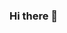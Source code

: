 ### Hi there 👋

<!--
**lysun0/lysun0** is a ✨ _special_ ✨ repository because its `README.md` (this file) appears on your GitHub profile.

Here are some ideas to get you started:

- 🔭 I’m currently studying in CUHK and my major is AIST
- 🌱 I’m a basketball fan and my favourite basketball star is Kobe Bryant

